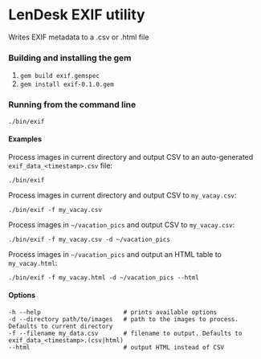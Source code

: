 # LenDesk EXIF utility

Writes EXIF metadata to a .csv or .html file

### Building and installing the gem

1. `gem build exif.gemspec`
2. `gem install exif-0.1.0.gem`

### Running from the command line

`./bin/exif`

#### Examples

Process images in current directory and output CSV to an auto-generated `exif_data_<timestamp>.csv` file:

```
./bin/exif
```

Process images in current directory and output CSV to `my_vacay.csv`:

```
./bin/exif -f my_vacay.csv
```

Process images in `~/vacation_pics` and output CSV to `my_vacay.csv`:

```
./bin/exif -f my_vacay.csv -d ~/vacation_pics
```

Process images in `~/vacation_pics` and output an HTML table to `my_vacay.html`:

```
./bin/exif -f my_vacay.html -d ~/vacation_pics --html
```

#### Options

```
-h --help                       # prints available options
-d --directory path/to/images   # path to the images to process. Defaults to current directory
-f --filename my_data.csv       # filename to output. Defaults to exif_data_<timestamp>.(csv|html)
--html                          # output HTML instead of CSV
```
